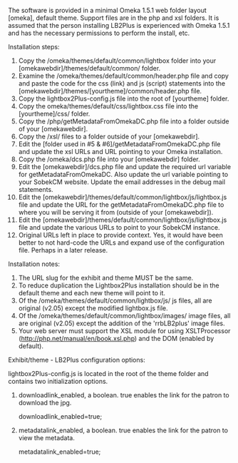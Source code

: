 The software is provided in a minimal Omeka 1.5.1 web folder layout [omeka], default theme. Support files are in the php and xsl folders. It is assumed that the person installing LB2Plus is experienced with Omeka 1.5.1 and has the necessary permissions to perform the install, etc.

Installation steps:

1. Copy the /omeka/themes/default/common/lightbox folder into your [omekawebdir]/themes/default/common/ folder.
2. Examine the /omeka/themes/default/common/header.php file and copy and paste the code for the css (link) and js (script) statements into the [omekawebdir]/themes/[yourtheme]/common/header.php file.
3. Copy the lightbox2Plus-config.js file into the root of [yourtheme] folder.
4. Copy the omeka/themes/default/css/lightbox.css file into the [yourtheme]/css/ folder.
5. Copy the /php/getMetadataFromOmekaDC.php file into a folder outside of your [omekawebdir].
6. Copy the /xsl/ files to a folder outside of your [omekawebdir].
7. Edit the [folder used in #5 & #6]/getMetadataFromOmekaDC.php file and update the xsl URLs and URL pointing to your Omeka installation.
6. Copy the /omeka/dcs.php file into your [omekawebdir] folder.
7. Edit the [omekawebdir]/dcs.php file and update the required url variable for getMetadataFromOmekaDC. Also update the url variable pointing to your SobekCM website. Update the email addresses in the debug mail statements.
7. Edit the [omekawebdir]/themes/default/common/lightbox/js/lightbox.js file and update the URL for the getMetadataFromOmekaDC.php file to where you will be serving it from (outside of your [omekawebdir]).
8. Edit the [omekawebdir]/themes/default/common/lightbox/js/lightbox.js file and update the various URLs to point to your SobekCM instance.
9. Original URLs left in place to provide context. Yes, it would have been better to not hard-code the URLs and expand use of the configuration file. Perhaps in a later release.

Installation notes:

1. The URL slug for the exhibit and theme MUST be the same.
2. To reduce duplication the Lightbox2Plus installation should be in the default theme and each new theme will point to it.
3. Of the /omeka/themes/default/common/lightbox/js/ js files, all are original (v2.05) except the modified lightbox.js file.
5. Of the /omeka/themes/default/common/lightbox/images/ image files, all are original (v2.05) except the addition of the 'rrbLB2plus' image files.
6. Your web server must support the XSL module for using XSLTProcessor (http://php.net/manual/en/book.xsl.php) and the DOM (enabled by default).

Exhibit/theme - LB2Plus configuration options:

lightbox2Plus-config.js is located in the root of the theme folder and contains two initialization options.

1. downloadlink_enabled, a boolean. true enables the link for the patron to download the jpg.

	downloadlink_enabled=true;

2. metadatalink_enabled, a boolean. true enables the link for the patron to view the metadata.

	metadatalink_enabled=true;
